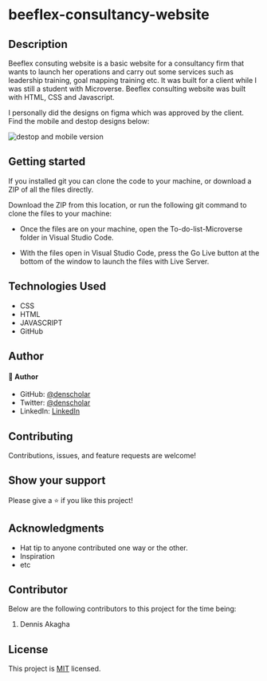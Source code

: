 # beeflex-consultancy-website

## Description
Beeflex consuting website is a basic website for a consultancy firm that wants to launch her operations and carry out some services such as leadership training, goal mapping training etc. It was built for a client while I was still a student with Microverse. Beeflex consulting website was built with HTML, CSS and Javascript. 

I personally did the designs on figma which was approved by the client. Find the mobile and destop designs below:

![destop and mobile version](https://user-images.githubusercontent.com/48631109/152258768-aafd92c4-9ea2-4e13-ac95-91f977b6b13b.png)

## Getting started
If you installed git you can clone the code to your machine, or download a ZIP of all the files directly.

Download the ZIP from this location, or run the following git command to clone the files to your machine:

* Once the files are on your machine, open the To-do-list-Microverse folder in Visual Studio Code.

* With the files open in Visual Studio Code, press the Go Live button at the bottom of the window to launch the files with Live Server.

## Technologies Used
* CSS
* HTML
* JAVASCRIPT
* GitHub

## Author

#### 👤 Author
- GitHub: [@denscholar](https://github.com/denscholar)
- Twitter: [@denscholar](https://twitter.com/dennisakagha)
- LinkedIn: [LinkedIn](https://www.linkedin.com/in/dennisakagha/)

## Contributing 
Contributions, issues, and feature requests are welcome!

## Show your support
Please give a ⭐️ if you like this project! 

## Acknowledgments
- Hat tip to anyone contributed one way or the other.
- Inspiration
- etc

## Contributor
Below are the following contributors to this project for the time being:
1. Dennis Akagha

## License
This project is [MIT](https://github.com/microverseinc/readme-template/blob/master/MIT.md) licensed.
